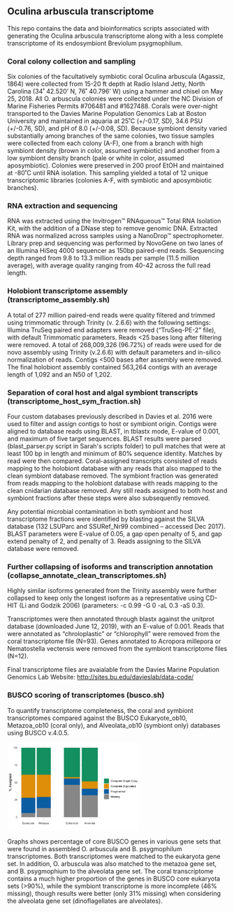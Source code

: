 ## Oculina arbuscula transcriptome
This repo contains the data and bioinformatics scripts associated with generating the Oculina arbuscula transcriptome along with a less complete transcriptome of its endosymbiont Breviolum psygmophilum. 

### Coral colony collection and sampling
Six colonies of the facultatively symbiotic coral Oculina arbuscula (Agassiz, 1864) were collected from 15-20 ft depth at Radio Island Jetty, North Carolina (34˚ 42.520’ N, 76˚ 40.796’ W) using a hammer and chisel on May 25, 2018. All O. arbuscula colonies were collected under the NC Division of Marine Fisheries Permits #706481 and #1627488. Corals were over-night transported to the Davies Marine Population Genomics Lab at Boston University and maintained in aquaria at 25˚C (+/-0.17, SD), 34.6 PSU (+/-0.76, SD), and pH of 8.0 (+/-0.08, SD). Because symbiont density varied substantially among branches of the same colonies, two tissue samples were collected from each colony (A-F), one from a branch with high symbiont density (brown in color, assumed symbiotic) and another from a low symbiont density branch (pale or white in color, assumed aposymbiotic). Colonies were preserved in 200 proof EtOH and maintained at -80˚C until RNA isolation. This sampling yielded a total of 12 unique transcriptomic libraries (colonies A-F, with symbiotic and aposymbiotic branches). 

### RNA extraction and sequencing
RNA was extracted using the Invitrogen™ RNAqueous™ Total RNA Isolation Kit, with the addition of a DNase step to remove genomic DNA. Extracted RNA was normalized across samples using a NanoDrop™ spectrophometer. Library prep and sequencing was performed by NovoGene on two lanes of an Illumina HiSeq 4000 sequencer as 150bp paired-end reads. Sequencing depth ranged from 9.8 to 13.3 million reads per sample (11.5 million average), with average quality ranging from 40-42 across the full read length.

### Holobiont transcriptome assembly (transcriptome_assembly.sh)  
A total of 277 million paired-end reads were quality filtered and trimmed using trimmomatic through Trinity (v. 2.6.6) with the following settings: Illumina TruSeq paired end adapters were removed (“TruSeq-PE-2” file), with default Trimmomatic parameters. Reads <25 bases long after filtering were removed. 
A total of 268,009,326 (96.72%) of reads were used for de novo assembly using Trinity (v.2.6.6) with default parameters and in-silico normalization of reads. Contigs <500 bases after assembly were removed. The final holobiont assembly contained 563,264 contigs with an average length of 1,092 and an N50 of 1,202. 

### Separation of coral host and algal symbiont transcripts (transcriptome_host_sym_fraction.sh)  
Four custom databases previously described in Davies et al. 2016 were used to filter and assign contigs to host or symbiont origin. Contigs were aligned to database reads using BLAST, in tblastx mode, E-value of 0.001, and maximum of five target sequences. BLAST results were parsed (blast_parser.py script in Sarah's scripts folder) to pull matches that were at least 100 bp in length and minimum of 80% sequence identity. Matches by read were then compared. Coral-assigned transcripts consisted of reads mapping to the holobiont database with any reads that also mapped to the clean symbiont database removed. The symbiont fraction was generated from reads mapping to the holobiont database with reads mapping to the clean cnidarian database removed. Any still reads assigned to both host and symbiont fractions after these steps were also subsequently removed. 

Any potential microbial contamination in both symbiont and host transcriptome fractions were identified by blasting against the SILVA database (132 LSUParc and SSURef_Nr99 combined – accessed Dec 2017). BLAST parameters were E-value of 0.05, a gap open penalty of 5, and gap extend penalty of 2, and penalty of 3. Reads assigning to the SILVA database were removed. 

### Further collapsing of isoforms and transcription annotation (collapse_annotate_clean_transcriptomes.sh)
Highly similar isoforms generated from the Trinity assembly were further collapsed to keep only the longest isoform as a representative using CD-HIT (Li and Godzik 2006) (parameters: -c 0.99 -G 0 -aL 0.3 -aS 0.3). 

Transcriptomes were then annotated through blastx against the unitprot database (downloaded June 12, 2019), with an E-value of 0.001. Reads that were annotated as “chroloplastic” or “chlorophyll” were removed from the coral transcriptome file (N=93). Genes annotated to Acropora millepora or Nematostella vectensis were removed from the symbiont transcriptome files (N=12). 

Final transcriptome files are avaialable from the Davies Marine Population Genomics Lab Website: http://sites.bu.edu/davieslab/data-code/

### BUSCO scoring of transcriptomes (busco.sh) 
To quantify transcriptome completeness, the coral and symbiont transcriptomes compared against the BUSCO Eukaryote_ob10, Metazoa_ob10 (coral only), and Alveolata_ob10 (symbiont only) databases using BUSCO v.4.0.5. 

<img src="https://github.com/hrivera28/Oculina_arbuscula_transcriptome/blob/master/BUSCO_collapsed_alv.png" width=60% height=50%>

Graphs shows percentage of core BUSCO genes in various gene sets that were found in assembled O. arbuscula and B. psygmophilum transcriptomes. Both transcriptomes were matched to the eukaryota gene set. In addition, O. arbuscula was also matched to the metazoa gene set, and B. psygmophium to the alveolata gene set. The coral transcriptome contains a much higher proportion of the genes in BUSCO core eukaryota sets (>90%), while the symbiont transcriptome is more incomplete (46% missing), though results were better (only 31% missing) when considering the alveolata gene set (dinoflagellates are alveolates).

